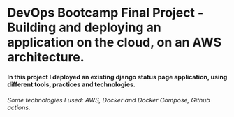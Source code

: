 # DevOps Bootcamp Final Project - Building and deploying an application on the cloud, on an AWS architecture.
#### In this project I deployed an existing django status page application, using different tools, practices and technologies.
###### Some technologies I used: AWS, Docker and Docker Compose, Github actions.
